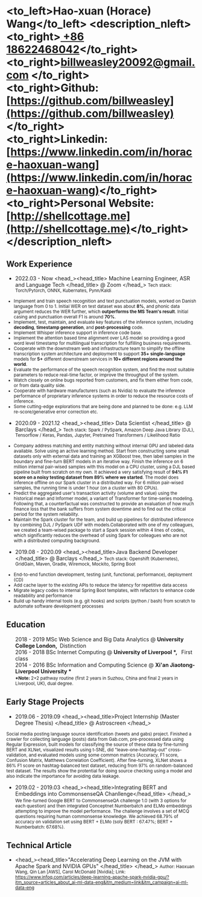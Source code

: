 # <to_left>Hao-xuan (Horace) Wang</to_left>  <description_nleft><to_right>[ +86 18622468042](tel://008618622468042)</to_right><br> <to_right>[billweasley20092@gmail.com](billweasley20092@gmail.com) </to_right><br><to_right><b>Github: </b> [https://github.com/billweasley](https://github.com/billweasley)</to_right><br><to_right><b>Linkedin: </b> [https://www.linkedin.com/in/horace-haoxuan-wang](https://www.linkedin.com/in/horace-haoxuan-wang)</to_right><br><to_right><b>Personal Website: </b> [http://shellcottage.me](http://shellcottage.me)</to_right></description_nleft>    

Work Experience
--------
- <datetime>2022.03 - Now </datetime> <head_><head_title> Machine Learning Engineer, ASR and Language Tech </head_title> @ Zoom </head_>
<description><small>
Tech stack: Torch/Pytorch, ONNX, Kubernates, Pynn/Kaldi  
<ul>
<li> Implement and train speech recognition and text punctuation models, worked on Danish language from 0 to 1. Initial WER on test dataset was about <b>8%</b>, and phonic data argument reduces the WER further, which <b>outperforms the MS Team's result</b>. Initial casing and punctuation overall F1 is around <b>70%</b>. </li>
<li> Implement, test, maintain, and evaluate key features of the inference system, including <b>decoding</b>, <b>timestamp generation</b>, and <b>post-processing</b> code. </li>
<li> Implement Whisper inference support in inference code base. </li>
<li> Implement the attention based time alignment over LAS model so providing a good word level timestamp for multilingual transcription for fulfilling business requirements. </li>
<li> Cooperate with the downstream web and infrastructure team to simplify the offline transcription system architecture and deployment to support <b>35+ single-language</b> models for <b>5+</b> different downstream services in <b>10+ different regions around the world</b>. </li>
<li> Evaluate the performance of the speech recognition system, and find the most suitable parameters to reduce real-time factor, or improve the throughput of the system. </li>
<li> Watch closely on online bugs reported from customers, and fix them either from code, or from data quality side.</li>
<li> Cooperate with hardware manufacturers (such as Nvidia) to evaluate the inference performance of proprietary inference systems in order to reduce the resource costs of inference. </li>
<li> Some cutting-edge explorations that are being done and planned to be done: e.g. LLM re-score/generative error correction etc. </li>
</ul>
</small></description>

- <datetime>2020.09 - 2021.12 </datetime> <head_><head_title> Data Scientist </head_title> @ Barclays </head_>
<description><small>
Tech stack: Spark / PySpark, Amazon Deep Java Library (DJL), Tensorflow / Keras, Pandas, Jupyter, Pretrained Transformers / Likelihood Ratio  
<ul>
<li>
Company address matching and entity matching without internal GPU and labeled data available. Solve using an active learning method. Start from constructing some small datasets only with external data and training an XGBoost tree, then label samples in the boundary and fine-turn BERT models in an iterative way. Finish the inference on 6 million internal pair-wised samples with this model on a CPU cluster, using a DJL based pipeline built from scratch on my own. It achieved a very satisfying result of <b>94% F1 score on a noisy testing dataset from 89% where we started</b>. The model does inference offline on our Spark cluster in a distributed way. For 6 million pair-wised samples, the running time is under 1 hour (on a cluster with 80 CPUs).
</li>
<li>
Predict the aggregated user's transaction activity (volume and value) using the historical mean and Informer model, a variant of Transformer for time-series modeling. Following that, a counterfactual was constructed to provide an evaluation of how much finance loss that the bank suffers from system downtime and to find out the critical period for the system reliability.
</li>
<li>
Maintain the Spark cluster for the team, and build up pipelines for distributed inference by combining DJL / PySpark UDF with models.Collaborated with one of my colleagues, we created a team-wised package to start a Spark session within 4 lines of codes, which significantly reduces the overhead of using Spark for colleagues who are not with a distributed computing background.
</li>
</ul>
</small></description>

- <datetime>2019.08 - 2020.09</datetime> <head_><head_title>Java Backend Developer </head_title> @ Barclays </head_> 
<description><small>
Tech stack: Openshift (Kubernetes), GridGain, Maven, Gradle, Wiremock, Mockito, Spring Boot
<ul>
<li>End-to-end function development, testing (unit, functional, performance), deployment (CD)  </li>
<li>Add cache layer to the existing APIs to reduce the latency for repetitive data access  </li>
<li>Migrate legacy codes to internal Spring Boot templates, with refactors to enhance code readability and performance  </li>
<li>Build up handy internal tools (e.g. git hooks) and scripts (python / bash) from scratch to automate software development processes</li>
</ul>
</small></description>

Education
--------
<ul style="list-style-type: none;">
<li><head_><datetime>2018 - 2019</datetime> MSc Web Science and Big Data Analytics  @&nbsp;<b>University College London, </b>&nbsp;Distinction</head_></li>
<li><head_><datetime>2016 - 2018</datetime> BSc Internet Computing  @&nbsp;<b>University of Liverpool *, </b>&nbsp; First class</head_></li>
<li><head_><datetime>2014 - 2016</datetime> BSc Information and Computing Science  @&nbsp;<b>Xi'an Jiaotong-Liverpool University * </b>&nbsp;</head_>
<li><description><small><b>*Note: </b>2+2 pathway routine (first 2 years in Suzhou, China and final 2 years in Liverpool, UK), dual degree.</small></description></li>
</li>
</ul>

Early Stage Projects
--------

- <datetime>2019.06 - 2019.09</datetime> <head_><head_title>Project Internship (Master Degree Thesis) </head_title> @ Astroscreen </head_>
<description>
<small>
Social media posting language source identification (tweets and gabs) project.
Finished a crawler for collecting language (posts) data from Gab.com, pre-processed data using Regular Expression, built models for classifying the source of these data by fine-turning BERT and XLNet,
visualized results using t-SNE, did "leave-one-hashtag-out" cross-validation, and evaluated models using some common matrics (Accuracy, F1 score, Confusion Matrix, Matthews Correlation Coefficient). After fine-turning, XLNet shows a 86% F1 score on hashtag-balanced test dataset, reducing from 97% on random-balanced test dataset. The results show the protential for doing source checking using a model and also indicate the importance for avoiding data leakage.
</small>
</description>

- <datetime>2019.02 - 2019.03</datetime> <head_><head_title>Integrating BERT and Embeddings into CommonsenseQA Chanllenge</head_title> </head_>
<description><small>
We fine-turned Google BERT to CommonsenseQA challenge 1.0 (with 3 options for each question) and then integrated Conceptnet Numberbatch and ELMo embeddings attempting to improve the model performance. The challenge involves a set of MCQ questions requiring human commonsense knowledge.
We achieved 68.79% of accuracy on validation set using BERT + ELMo (soly BERT : 67.47%; BERT + Numberbatch: 67.68%).
</small>
</description>

Technical Article
--------
- <head_><head_title>"Accelerating Deep Learning on the JVM with Apache Spark and NVIDIA GPUs" </head_title> </head_>
<description><small>
Author: Haoxuan Wang, Qin Lan [AWS], Carol McDonald [Nvidia];  Link: https://www.infoq.com/articles/deep-learning-apache-spark-nvidia-gpu/?itm_source=articles_about_ai-ml-data-eng&itm_medium=link&itm_campaign=ai-ml-data-eng
</small>
</description>


